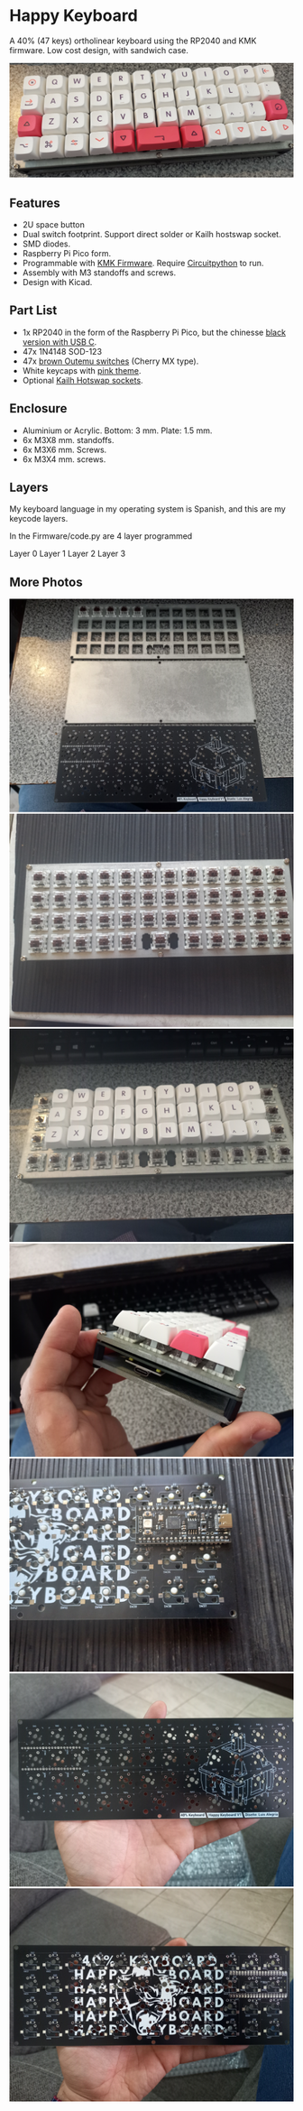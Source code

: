 # Happy Keyboard
A 40% (47 keys) ortholinear keyboard using the RP2040 and KMK firmware. Low cost design, with sandwich case.

![Happy Keyboard](https://github.com/jluisalegria/Happy-Keyboard/blob/master/Images/Photos/keyboard.png)

## Features
- 2U space button
- Dual switch footprint. Support direct solder or Kailh hostswap socket.
- SMD diodes.
- Raspberry Pi Pico form.
- Programmable with [KMK Firmware](https://github.com/KMKfw/kmk_firmware "KMK Firmware"). Require [Circuitpython](https://circuitpython.org/board/vcc_gnd_yd_rp2040/ "Circuitpython") to run.
- Assembly with M3 standoffs and screws. 
- Design with Kicad.

## Part List
- 1x RP2040 in the form of the Raspberry Pi Pico, but the chinesse [black version with USB C](https://es.aliexpress.com/item/1005003371056277.html?spm=a2g0o.order_list.order_list_main.11.2e83194dM0664U&gatewayAdapt=glo2esp "black version with USB C").
- 47x 1N4148 SOD-123
- 47x [brown Outemu switches](https://es.aliexpress.com/item/1005002378701948.html?spm=a2g0o.order_list.order_list_main.5.4b24194d63C1ud&gatewayAdapt=glo2esp "brown Outemu switches") (Cherry MX type).
- White keycaps with [pink theme](https://es.aliexpress.com/item/1005005120762702.html?spm=a2g0o.order_list.order_list_main.17.2e83194dM0664U&gatewayAdapt=glo2esp "pink theme").
- Optional [Kailh Hotswap sockets](https://es.aliexpress.com/item/4001051840976.html?spm=a2g0o.cart.0.0.76d27a9dWyhGyQ&mp=1&gatewayAdapt=glo2esp "Kailh Hotswap sockets").

## Enclosure
- Aluminium or Acrylic. Bottom: 3 mm. Plate: 1.5 mm.
- 6x M3X8 mm. standoffs.
- 6x M3X6 mm. Screws.
- 6x M3X4 mm. screws.

## Layers
My keyboard language in my operating system is Spanish, and this are my keycode layers.

In the Firmware/code.py are 4 layer programmed

Layer 0
Layer 1
Layer 2
Layer 3

## More Photos
![Despliegue](https://github.com/jluisalegria/Happy-Keyboard/blob/master/Images/Photos/Despliegue.jpg)
![switches](https://github.com/jluisalegria/Happy-Keyboard/blob/master/Images/Photos/BrownSwitches.jpg)
![Keycaps](https://github.com/jluisalegria/Happy-Keyboard/blob/master/Images/Photos/KeycapsLetters.jpg)
![USBC](https://github.com/jluisalegria/Happy-Keyboard/blob/master/Images/Photos/USBC.jpg)
![RP2040](https://github.com/jluisalegria/Happy-Keyboard/blob/master/Images/Photos/RP2040.jpg)
![FPCB](https://github.com/jluisalegria/Happy-Keyboard/blob/master/Images/Photos/FrontPCB.jpg)
![BPCB](https://github.com/jluisalegria/Happy-Keyboard/blob/master/Images/Photos/BackPCB.jpg)
